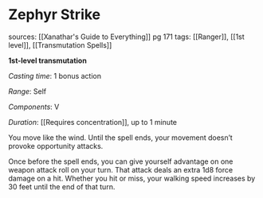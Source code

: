 # Zephyr Strike
sources: [[Xanathar's Guide to Everything]] pg 171
tags: [[Ranger]], [[1st level]], [[Transmutation Spells]]

**1st-level transmutation**

*Casting time*: 1 bonus action

*Range*: Self

*Components*: V

*Duration*: [[Requires concentration]], up to 1 minute

You move like the wind. Until the spell ends, your movement doesn’t provoke opportunity attacks.

Once before the spell ends, you can give yourself advantage on one weapon attack roll on your turn. That attack deals an extra 1d8 force damage on a hit. Whether you hit or miss, your walking speed increases by 30 feet until the end of that turn.
